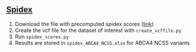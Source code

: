 ## [Spidex](http://tools.genes.toronto.edu/)

1. Download the file with precomputed spidex scores ([link](http://tools.genes.toronto.edu/))
2. Create the vcf file for the dataset of interest with `create_vcffile.py`
3. Run `spidex_scores.py`
4. Results are stored in `spidex_ABCA4_NCSS.xlsx` for ABCA4 NCSS variants
